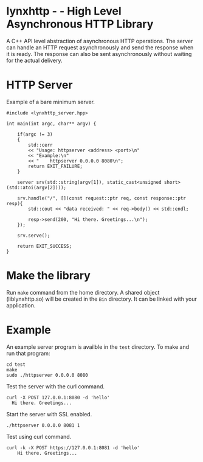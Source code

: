 # lynxhttp -  - High Level Asynchronous HTTP Library
A C++ API level abstraction of asynchronous HTTP operations. The server can handle an HTTP request asynchronously and send the response when it is ready. The response can also be sent asynchronously without waiting for the actual delivery.

# HTTP Server
Example of a bare minimum server.
```
#include <lynxhttp_server.hpp>

int main(int argc, char** argv) {

    if(argc != 3)
    {
        std::cerr
        << "Usage: httpserver <address> <port>\n"
        << "Example:\n"
        << "    httpserver 0.0.0.0 8080\n";
        return EXIT_FAILURE;
    }

    server srv(std::string(argv[1]), static_cast<unsigned short>(std::atoi(argv[2])));

    srv.handle("/", [](const request::ptr req, const response::ptr resp){
        std::cout << "data received: " << req->body() << std::endl;

        resp->send(200, "Hi there. Greetings...\n");
    });

    srv.serve();

    return EXIT_SUCCESS;
}
```

# Make the library
Run `make` command from the home directory. A shared object (liblynxhttp.so) will be created in the `Bin` directory. It can be linked with your application.

# Example
An example server program is availble in the `test` directory. To make and run that program:
```
cd test
make
sudo ./httpserver 0.0.0.0 8080
```

Test the server with the curl command.
```
curl -X POST 127.0.0.1:8080 -d 'hello'
  Hi there. Greetings...
```

Start the server with SSL enabled.
```
./httpserver 0.0.0.0 8081 1
```
Test using curl command.
```
curl -k -X POST https://127.0.0.1:8081 -d 'hello'
    Hi there. Greetings...
```